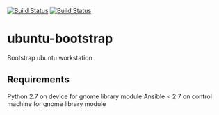 [![Build Status](https://travis-ci.org/brianannis/ubuntu-bootstrap.svg?branch=master)](https://travis-ci.org/brianannis/ubuntu-bootstrap)
[![Build Status](https://github.com/brianannis/ubuntu-bootstrap/workflows/Main%20workflow/badge.svg)](https://github.com/brianannis/ubuntu-bootstrap/actions)

# ubuntu-bootstrap
Bootstrap ubuntu workstation

## Requirements
Python 2.7 on device for gnome library module
Ansible < 2.7 on control machine for gnome library module
